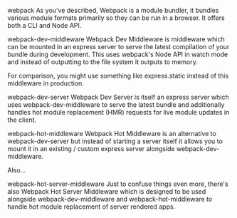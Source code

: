 webpack
As you've described, Webpack is a module bundler, it bundles various module formats primarily so they can be run in a browser. It offers both a CLI and Node API.

webpack-dev-middleware
Webpack Dev Middleware is middleware which can be mounted in an express server to serve the latest compilation of your bundle during development. This uses webpack's Node API in watch mode and instead of outputting to the file system it outputs to memory.

For comparison, you might use something like express.static instead of this middleware in production.

webpack-dev-server
Webpack Dev Server is itself an express server which uses webpack-dev-middleware to serve the latest bundle and additionally handles hot module replacement (HMR) requests for live module updates in the client.

webpack-hot-middleware
Webpack Hot Middleware is an alternative to webpack-dev-server but instead of starting a server itself it allows you to mount it in an existing / custom express server alongside webpack-dev-middleware.

Also...

webpack-hot-server-middleware
Just to confuse things even more, there's also Webpack Hot Server Middleware which is designed to be used alongside webpack-dev-middleware and webpack-hot-middleware to handle hot module replacement of server rendered apps.

